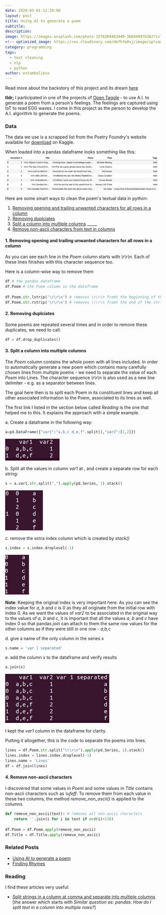 ```yaml
---
date: 2020-05-01 11:39:00
layout: post
title: Using AI to generate a poem
subtitle:
description: 
image: https://images.unsplash.com/photo-1576269483449-3b694997b362?ixlib=rb-1.2.1&ixid=eyJhcHBfaWQiOjEyMDd9&auto=format&fit=crop&w=1350&q=80
<!-- optimized_image: https://res.cloudinary.com/dm7h7e8xj/image/upload/c_scale,w_380/v1559825288/theme17_nlndhx.jpg -->
category: programming
tags:
  - text cleaning
  - nlp
  - python
author: estambolieva
---
```


Read more about the backstory of this project and its dream [here](http://katstam.com/ai-poem-generation/)

**tldr;**
I participated in one of the projects of [Open Taggle](http://opentaggle.com/) - to use A.I. to generate a poem from a person's feelings. The feelings are captured using IoT to read EGG waves. I come in this project as the person to develop the A.I. algorithm to generate the poems. 

### Data

The data we use is a scrapped list from the Poetry Foundry's website available for [download](https://www.kaggle.com/tgdivy/poetry-foundation-poems) on Kaggle.

When loaded into a pandas dataframe looks something like this:
![Raw Poetry Foundry Data](https://raw.githubusercontent.com/estambolieva/estambolieva.github.io/master/assets/img/uploads/KagglePoetryFoundry.png)

Here are some smart ways to clean the poem's textual data in python:
1. [Removing opening and trailing unwanted characters for all rows in a column](http://katstam.com/text-cleaning-in-pandas/#removing-opening-and-trailing-unwanted-characters-for-all-rows-in-a-column)
2. [Removing duplciates](http://katstam.com/text-cleaning-in-pandas/#removing-duplciates)
3. [Split a column into multiple columns](http://katstam.com/text-cleaning-in-pandas/) _____
4. [Remove non-ascii characters from text in columns](http://katstam.com/text-cleaning-in-pandas/)

#### 1. Removing opening and trailing unwanted characters for all rows in a column

As you can see each line in the *Poem* column starts with *\r\r\n*. Each of these lines finishes with this character sequence too.

Here is a column-wise way to remove them

```python
df # the pandas dataframe
df.Poem # the Poem column in the dataframe

df.Poem.str.lstrip('\r\r\n') # removes \r\r\n fromt the beginning of the string for each row in the Poem column
df.Poem.str.rstrip('\r\r\n') # removes \r\r\n fromt the end of the string for each row in the Poem column
```

#### 2. Removing duplciates

Some poems are repeated several times and in order to remove these duplicates, we need to call:

```python
df = df.drop_duplicates()
```

#### 3. Split a column into multiple columns

The *Poem* column contains the whole poem with all lines included. In order to automatically generate a new poem which contains many carefully chosen lines from multiple poems - we need to separate the value of each *Poem* into Lines. The character sequence *\r\r\n* is also used as a new line delimiter - e.g. as a separator between lines.

The goal here then is to split each Poem in its constituent lines and keep all other associated information to the Poem, associated to its lines as well.

The first link I listed in the section below called *Reading* is the one that helped me to this. It explains the approach with a simple example.

a. Create a dataframe in the following way:

```python
a=pd.DataFrame({"var1":"a,b,c d,e,f".split(),"var2":[1,2]})
```

![Example Dataframe a](https://raw.githubusercontent.com/estambolieva/estambolieva.github.io/master/assets/img/uploads/Split_String_Rows_1.png)

b. Split all the values in column *var1* at *,* and create a separate row for each string:

```python 
s = a.var1.str.split(",").apply(pd.Series, 1).stack()
```

![The result s](https://raw.githubusercontent.com/estambolieva/estambolieva.github.io/master/assets/img/uploads/Split_String_Rows_2.png)

c. remove the extra index column which is created by *stack()*

```python
s.index = s.index.droplevel(-1)
```

![The result s without the extra index column](https://raw.githubusercontent.com/estambolieva/estambolieva.github.io/master/assets/img/uploads/Split_String_Rows_3.png)


**Note**: Keeping the original index is very important here. As you can see the index value for *a*, *b* and *c* is 0 as they all originate from the initial row with index 0. As we want the values of *var2* to be associated in the original way to the values of *a*, *b* and *c*, it is important that all the values *a*, *b* and *c* have index 0 so that pandas *join* can attach to them the same row values for the other columns as if they were still in one row - *a,b,c*


d. give a name of the only column in the series *s*

```python
s.name = 'var 1 separated' 
```

e. add the column *s* to the dataframe and verify results

```python
a.join(s)
```

![The rowed-out column added to a](https://raw.githubusercontent.com/estambolieva/estambolieva.github.io/master/assets/img/uploads/Split_String_Rows_4.png)


I kept the *var1* column in the dataframe for clarity. 


Putting it altogether, this is the code to separate the poems into lines.

```python
lines = df.Poem.str.split("\r\r\n").apply(pd.Series, 1).stack()
lines.index = lines.index.droplevel(-1)
lines.name = 'Lines'
df = df.join(lines)
```

#### 4. Remove non-ascii characters

I discovered that some values in *Poem* and some values in *Title* contains non-ascii characters such as *\ufeff*. To remove them from each value in these two columns, the method *remove_non_ascii()* is applied to the columns

```python
def remove_non_ascii(text): # removes all non-ascii characters
    return ''.join(i for i in text if ord(i)<128)

df.Poem = df.Poem.apply(remove_non_ascii)
df.Title = df.Title.apply(remove_non_ascii)
```

### Related Posts
* [Using AI to generate a poem](http://katstam.com/ai-poem-generation/)
* [Finding Rhymes](http://katstam.com/finding-rhymes/)

### Reading

I find these articles very useful:
- [Split strings in a column at comma and separate into multiple columns](https://stackoverflow.com/questions/12680754/split-explode-pandas-dataframe-string-entry-to-separate-rows) [the answer which starts with *Similar question as: pandas: How do I split text in a column into multiple rows?*]

